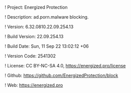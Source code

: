! Project: Energized Protection

! Description: ad.porn.malware blocking.

! Version: 6.32.0810.22.09.254.13

! Build Version: 22.09.254.13

! Build Date: Sun, 11 Sep 22 13:02:12 +06

! Version Code: 2541302

! License: CC BY-NC-SA 4.0, https://energized.pro/license

! Github: https://github.com/EnergizedProtection/block

! Web: https://energized.pro
